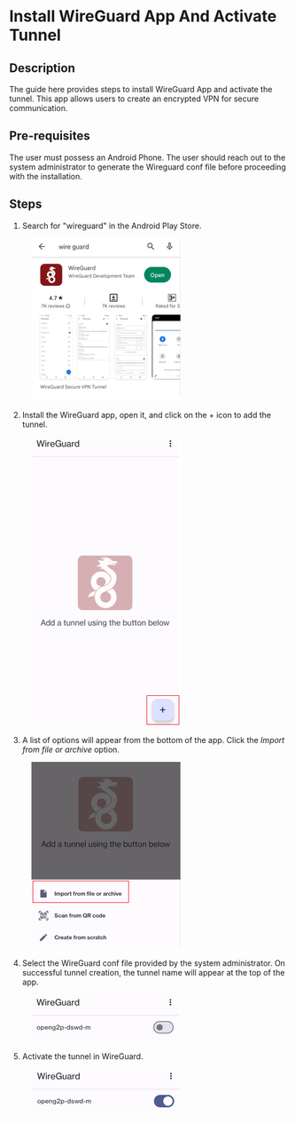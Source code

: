 # Install WireGuard App And Activate Tunnel

## Description&#x20;

The guide here provides steps to install WireGuard App and activate the tunnel. This app allows users to create an encrypted VPN for secure communication.

## Pre-requisites

The user must possess an Android Phone. The user should reach out to the system administrator to generate the Wireguard conf file before proceeding with the installation.

## Steps

1. Search for "wireguard" in the Android Play Store.&#x20;

<figure><img src="../../.gitbook/assets/image (14).png" alt=""><figcaption></figcaption></figure>

2. Install the WireGuard app, open it, and click on the + icon to add the tunnel.

<figure><img src="../../.gitbook/assets/image (6).png" alt=""><figcaption></figcaption></figure>

3. A list of options will appear from the bottom of the app. Click the _Import from file or archive_ option.&#x20;

<figure><img src="../../.gitbook/assets/image (1).png" alt=""><figcaption></figcaption></figure>

4. Select the WireGuard conf file provided by the system administrator. On successful tunnel creation, the tunnel name will appear at the top of the app.

<figure><img src="../../.gitbook/assets/image (12).png" alt=""><figcaption></figcaption></figure>

5. Activate the tunnel in WireGuard.

<figure><img src="../../.gitbook/assets/image (22).png" alt=""><figcaption></figcaption></figure>
